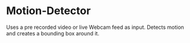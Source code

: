 # Motion-Detector
Uses a pre recorded video or live Webcam feed as input. Detects motion and creates a bounding box around it.
